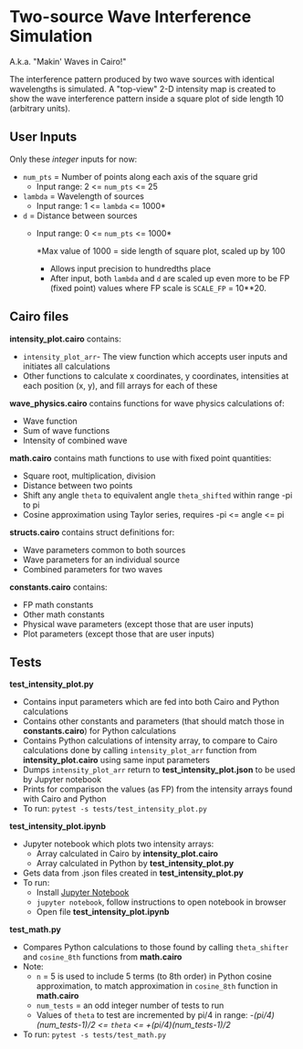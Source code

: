 # Two-source Wave Interference Simulation

A.k.a. "Makin' Waves in Cairo!"

The interference pattern produced by two wave sources with identical wavelengths is simulated. A "top-view" 2-D intensity map is created to show the wave interference pattern inside a square plot of side length 10 (arbitrary units).   


## User Inputs

Only these *integer* inputs for now:
- `num_pts` = Number of points along each axis of the square grid
    - Input range: 2 <= `num_pts` <= 25
- `lambda` = Wavelength of sources
    - Input range: 1 <= `lambda` <= 1000*
- `d` = Distance between sources
    - Input range: 0 <= `num_pts` <= 1000*

        *Max value of 1000 = side length of square plot, scaled up by 100
        - Allows input precision to hundredths place
        - After input, both `lambda` and `d` are scaled up even more to be FP (fixed point) values where FP scale is `SCALE_FP` = 10**20.

## Cairo files

**intensity_plot.cairo** contains:
- `intensity_plot_arr`- The view function which accepts user inputs and initiates all calculations
- Other functions to calculate x coordinates, y coordinates, intensities at each position (x, y), and fill arrays for each of these

**wave_physics.cairo** contains functions for wave physics calculations of: 
- Wave function
- Sum of wave functions
- Intensity of combined wave

**math.cairo** contains math functions to use with fixed point quantities: 
- Square root, multiplication, division
- Distance between two points
- Shift any angle `theta` to equivalent angle `theta_shifted` within range -pi to pi
- Cosine approximation using Taylor series, requires -pi <= angle <= pi

**structs.cairo** contains struct definitions for: 
- Wave parameters common to both sources
- Wave parameters for an individual source
- Combined parameters for two waves

**constants.cairo** contains: 
- FP math constants
- Other math constants
- Physical wave parameters (except those that are user inputs)
- Plot parameters (except those that are user inputs)


## Tests

**test_intensity_plot.py**
- Contains input parameters which are fed into both Cairo and Python calculations
- Contains other constants and parameters (that should match those in **constants.cairo**) for Python calculations 
- Contains Python calculations of intensity array, to compare to Cairo calculations done by calling `intensity_plot_arr` function from **intensity_plot.cairo** using same input parameters
- Dumps `intensity_plot_arr` return to **test_intensity_plot.json** to be used by Jupyter notebook
- Prints for comparison the values (as FP) from the intensity arrays found with Cairo and Python
- To run: `pytest -s tests/test_intensity_plot.py`


**test_intensity_plot.ipynb**
- Jupyter notebook which plots two intensity arrays:
    - Array calculated in Cairo by **intensity_plot.cairo**
    - Array calculated in Python by **test_intensity_plot.py**
- Gets data from .json files created in **test_intensity_plot.py**
- To run:
    - Install [Jupyter Notebook](https://jupyter.org/install)
    - `jupyter notebook`, follow instructions to open notebook in browser
    - Open file **test_intensity_plot.ipynb**


**test_math.py**
- Compares Python calculations to those found by calling `theta_shifter` and `cosine_8th` functions from **math.cairo**
- Note:
    - `n` = 5 is used to include 5 terms (to 8th order) in Python cosine approximation, to match approximation in `cosine_8th` function in **math.cairo**
    - `num_tests` = an odd integer number of tests to run
    - Values of `theta` to test are incremented by pi/4 in range:
        *-(pi/4)(num_tests-1)/2 <= `theta` <= +(pi/4)(num_tests-1)/2*
- To run: `pytest -s tests/test_math.py`